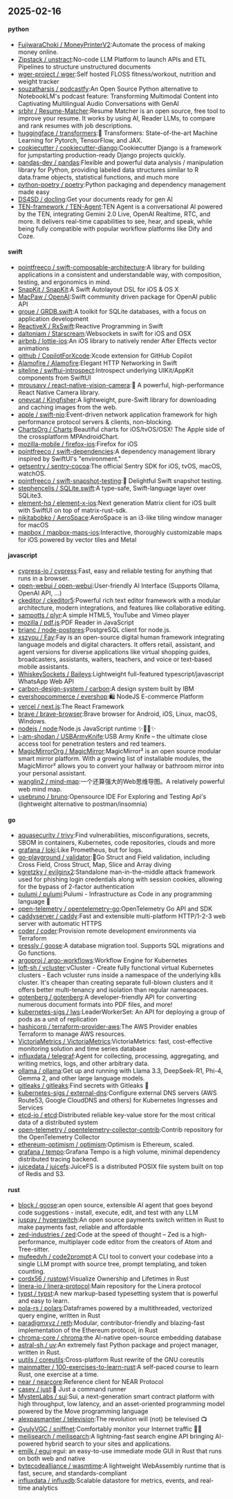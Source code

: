## 2025-02-16

#### python
* [FujiwaraChoki / MoneyPrinterV2](https://github.com/FujiwaraChoki/MoneyPrinterV2):Automate the process of making money online.
* [Zipstack / unstract](https://github.com/Zipstack/unstract):No-code LLM Platform to launch APIs and ETL Pipelines to structure unstructured documents
* [wger-project / wger](https://github.com/wger-project/wger):Self hosted FLOSS fitness/workout, nutrition and weight tracker
* [souzatharsis / podcastfy](https://github.com/souzatharsis/podcastfy):An Open Source Python alternative to NotebookLM's podcast feature: Transforming Multimodal Content into Captivating Multilingual Audio Conversations with GenAI
* [srbhr / Resume-Matcher](https://github.com/srbhr/Resume-Matcher):Resume Matcher is an open source, free tool to improve your resume. It works by using AI, Reader LLMs, to compare and rank resumes with job descriptions.
* [huggingface / transformers](https://github.com/huggingface/transformers):🤗 Transformers: State-of-the-art Machine Learning for Pytorch, TensorFlow, and JAX.
* [cookiecutter / cookiecutter-django](https://github.com/cookiecutter/cookiecutter-django):Cookiecutter Django is a framework for jumpstarting production-ready Django projects quickly.
* [pandas-dev / pandas](https://github.com/pandas-dev/pandas):Flexible and powerful data analysis / manipulation library for Python, providing labeled data structures similar to R data.frame objects, statistical functions, and much more
* [python-poetry / poetry](https://github.com/python-poetry/poetry):Python packaging and dependency management made easy
* [DS4SD / docling](https://github.com/DS4SD/docling):Get your documents ready for gen AI
* [TEN-framework / TEN-Agent](https://github.com/TEN-framework/TEN-Agent):TEN Agent is a conversational AI powered by the TEN, integrating Gemini 2.0 Live, OpenAI Realtime, RTC, and more. It delivers real-time capabilities to see, hear, and speak, while being fully compatible with popular workflow platforms like Dify and Coze.

#### swift
* [pointfreeco / swift-composable-architecture](https://github.com/pointfreeco/swift-composable-architecture):A library for building applications in a consistent and understandable way, with composition, testing, and ergonomics in mind.
* [SnapKit / SnapKit](https://github.com/SnapKit/SnapKit):A Swift Autolayout DSL for iOS & OS X
* [MacPaw / OpenAI](https://github.com/MacPaw/OpenAI):Swift community driven package for OpenAI public API
* [groue / GRDB.swift](https://github.com/groue/GRDB.swift):A toolkit for SQLite databases, with a focus on application development
* [ReactiveX / RxSwift](https://github.com/ReactiveX/RxSwift):Reactive Programming in Swift
* [daltoniam / Starscream](https://github.com/daltoniam/Starscream):Websockets in swift for iOS and OSX
* [airbnb / lottie-ios](https://github.com/airbnb/lottie-ios):An iOS library to natively render After Effects vector animations
* [github / CopilotForXcode](https://github.com/github/CopilotForXcode):Xcode extension for GitHub Copilot
* [Alamofire / Alamofire](https://github.com/Alamofire/Alamofire):Elegant HTTP Networking in Swift
* [siteline / swiftui-introspect](https://github.com/siteline/swiftui-introspect):Introspect underlying UIKit/AppKit components from SwiftUI
* [mrousavy / react-native-vision-camera](https://github.com/mrousavy/react-native-vision-camera):📸 A powerful, high-performance React Native Camera library.
* [onevcat / Kingfisher](https://github.com/onevcat/Kingfisher):A lightweight, pure-Swift library for downloading and caching images from the web.
* [apple / swift-nio](https://github.com/apple/swift-nio):Event-driven network application framework for high performance protocol servers & clients, non-blocking.
* [ChartsOrg / Charts](https://github.com/ChartsOrg/Charts):Beautiful charts for iOS/tvOS/OSX! The Apple side of the crossplatform MPAndroidChart.
* [mozilla-mobile / firefox-ios](https://github.com/mozilla-mobile/firefox-ios):Firefox for iOS
* [pointfreeco / swift-dependencies](https://github.com/pointfreeco/swift-dependencies):A dependency management library inspired by SwiftUI's "environment."
* [getsentry / sentry-cocoa](https://github.com/getsentry/sentry-cocoa):The official Sentry SDK for iOS, tvOS, macOS, watchOS.
* [pointfreeco / swift-snapshot-testing](https://github.com/pointfreeco/swift-snapshot-testing):📸 Delightful Swift snapshot testing.
* [stephencelis / SQLite.swift](https://github.com/stephencelis/SQLite.swift):A type-safe, Swift-language layer over SQLite3.
* [element-hq / element-x-ios](https://github.com/element-hq/element-x-ios):Next generation Matrix client for iOS built with SwiftUI on top of matrix-rust-sdk.
* [nikitabobko / AeroSpace](https://github.com/nikitabobko/AeroSpace):AeroSpace is an i3-like tiling window manager for macOS
* [mapbox / mapbox-maps-ios](https://github.com/mapbox/mapbox-maps-ios):Interactive, thoroughly customizable maps for iOS powered by vector tiles and Metal

#### javascript
* [cypress-io / cypress](https://github.com/cypress-io/cypress):Fast, easy and reliable testing for anything that runs in a browser.
* [open-webui / open-webui](https://github.com/open-webui/open-webui):User-friendly AI Interface (Supports Ollama, OpenAI API, ...)
* [ckeditor / ckeditor5](https://github.com/ckeditor/ckeditor5):Powerful rich text editor framework with a modular architecture, modern integrations, and features like collaborative editing.
* [sampotts / plyr](https://github.com/sampotts/plyr):A simple HTML5, YouTube and Vimeo player
* [mozilla / pdf.js](https://github.com/mozilla/pdf.js):PDF Reader in JavaScript
* [brianc / node-postgres](https://github.com/brianc/node-postgres):PostgreSQL client for node.js.
* [xszyou / Fay](https://github.com/xszyou/Fay):Fay is an open-source digital human framework integrating language models and digital characters. It offers retail, assistant, and agent versions for diverse applications like virtual shopping guides, broadcasters, assistants, waiters, teachers, and voice or text-based mobile assistants.
* [WhiskeySockets / Baileys](https://github.com/WhiskeySockets/Baileys):Lightweight full-featured typescript/javascript WhatsApp Web API
* [carbon-design-system / carbon](https://github.com/carbon-design-system/carbon):A design system built by IBM
* [evershopcommerce / evershop](https://github.com/evershopcommerce/evershop):🛍️ NodeJS E-commerce Platform
* [vercel / next.js](https://github.com/vercel/next.js):The React Framework
* [brave / brave-browser](https://github.com/brave/brave-browser):Brave browser for Android, iOS, Linux, macOS, Windows.
* [nodejs / node](https://github.com/nodejs/node):Node.js JavaScript runtime ✨🐢🚀✨
* [i-am-shodan / USBArmyKnife](https://github.com/i-am-shodan/USBArmyKnife):USB Army Knife – the ultimate close access tool for penetration testers and red teamers.
* [MagicMirrorOrg / MagicMirror](https://github.com/MagicMirrorOrg/MagicMirror):MagicMirror² is an open source modular smart mirror platform. With a growing list of installable modules, the MagicMirror² allows you to convert your hallway or bathroom mirror into your personal assistant.
* [wanglin2 / mind-map](https://github.com/wanglin2/mind-map):一个还算强大的Web思维导图。A relatively powerful web mind map.
* [usebruno / bruno](https://github.com/usebruno/bruno):Opensource IDE For Exploring and Testing Api's (lightweight alternative to postman/insomnia)

#### go
* [aquasecurity / trivy](https://github.com/aquasecurity/trivy):Find vulnerabilities, misconfigurations, secrets, SBOM in containers, Kubernetes, code repositories, clouds and more
* [grafana / loki](https://github.com/grafana/loki):Like Prometheus, but for logs.
* [go-playground / validator](https://github.com/go-playground/validator):💯Go Struct and Field validation, including Cross Field, Cross Struct, Map, Slice and Array diving
* [kgretzky / evilginx2](https://github.com/kgretzky/evilginx2):Standalone man-in-the-middle attack framework used for phishing login credentials along with session cookies, allowing for the bypass of 2-factor authentication
* [pulumi / pulumi](https://github.com/pulumi/pulumi):Pulumi - Infrastructure as Code in any programming language 🚀
* [open-telemetry / opentelemetry-go](https://github.com/open-telemetry/opentelemetry-go):OpenTelemetry Go API and SDK
* [caddyserver / caddy](https://github.com/caddyserver/caddy):Fast and extensible multi-platform HTTP/1-2-3 web server with automatic HTTPS
* [coder / coder](https://github.com/coder/coder):Provision remote development environments via Terraform
* [pressly / goose](https://github.com/pressly/goose):A database migration tool. Supports SQL migrations and Go functions.
* [argoproj / argo-workflows](https://github.com/argoproj/argo-workflows):Workflow Engine for Kubernetes
* [loft-sh / vcluster](https://github.com/loft-sh/vcluster):vCluster - Create fully functional virtual Kubernetes clusters - Each vcluster runs inside a namespace of the underlying k8s cluster. It's cheaper than creating separate full-blown clusters and it offers better multi-tenancy and isolation than regular namespaces.
* [gotenberg / gotenberg](https://github.com/gotenberg/gotenberg):A developer-friendly API for converting numerous document formats into PDF files, and more!
* [kubernetes-sigs / lws](https://github.com/kubernetes-sigs/lws):LeaderWorkerSet: An API for deploying a group of pods as a unit of replication
* [hashicorp / terraform-provider-aws](https://github.com/hashicorp/terraform-provider-aws):The AWS Provider enables Terraform to manage AWS resources.
* [VictoriaMetrics / VictoriaMetrics](https://github.com/VictoriaMetrics/VictoriaMetrics):VictoriaMetrics: fast, cost-effective monitoring solution and time series database
* [influxdata / telegraf](https://github.com/influxdata/telegraf):Agent for collecting, processing, aggregating, and writing metrics, logs, and other arbitrary data.
* [ollama / ollama](https://github.com/ollama/ollama):Get up and running with Llama 3.3, DeepSeek-R1, Phi-4, Gemma 2, and other large language models.
* [gitleaks / gitleaks](https://github.com/gitleaks/gitleaks):Find secrets with Gitleaks 🔑
* [kubernetes-sigs / external-dns](https://github.com/kubernetes-sigs/external-dns):Configure external DNS servers (AWS Route53, Google CloudDNS and others) for Kubernetes Ingresses and Services
* [etcd-io / etcd](https://github.com/etcd-io/etcd):Distributed reliable key-value store for the most critical data of a distributed system
* [open-telemetry / opentelemetry-collector-contrib](https://github.com/open-telemetry/opentelemetry-collector-contrib):Contrib repository for the OpenTelemetry Collector
* [ethereum-optimism / optimism](https://github.com/ethereum-optimism/optimism):Optimism is Ethereum, scaled.
* [grafana / tempo](https://github.com/grafana/tempo):Grafana Tempo is a high volume, minimal dependency distributed tracing backend.
* [juicedata / juicefs](https://github.com/juicedata/juicefs):JuiceFS is a distributed POSIX file system built on top of Redis and S3.

#### rust
* [block / goose](https://github.com/block/goose):an open source, extensible AI agent that goes beyond code suggestions - install, execute, edit, and test with any LLM
* [juspay / hyperswitch](https://github.com/juspay/hyperswitch):An open source payments switch written in Rust to make payments fast, reliable and affordable
* [zed-industries / zed](https://github.com/zed-industries/zed):Code at the speed of thought – Zed is a high-performance, multiplayer code editor from the creators of Atom and Tree-sitter.
* [mufeedvh / code2prompt](https://github.com/mufeedvh/code2prompt):A CLI tool to convert your codebase into a single LLM prompt with source tree, prompt templating, and token counting.
* [cordx56 / rustowl](https://github.com/cordx56/rustowl):Visualize Ownership and Lifetimes in Rust
* [linera-io / linera-protocol](https://github.com/linera-io/linera-protocol):Main repository for the Linera protocol
* [typst / typst](https://github.com/typst/typst):A new markup-based typesetting system that is powerful and easy to learn.
* [pola-rs / polars](https://github.com/pola-rs/polars):Dataframes powered by a multithreaded, vectorized query engine, written in Rust
* [paradigmxyz / reth](https://github.com/paradigmxyz/reth):Modular, contributor-friendly and blazing-fast implementation of the Ethereum protocol, in Rust
* [chroma-core / chroma](https://github.com/chroma-core/chroma):the AI-native open-source embedding database
* [astral-sh / uv](https://github.com/astral-sh/uv):An extremely fast Python package and project manager, written in Rust.
* [uutils / coreutils](https://github.com/uutils/coreutils):Cross-platform Rust rewrite of the GNU coreutils
* [mainmatter / 100-exercises-to-learn-rust](https://github.com/mainmatter/100-exercises-to-learn-rust):A self-paced course to learn Rust, one exercise at a time.
* [near / nearcore](https://github.com/near/nearcore):Reference client for NEAR Protocol
* [casey / just](https://github.com/casey/just):🤖 Just a command runner
* [MystenLabs / sui](https://github.com/MystenLabs/sui):Sui, a next-generation smart contract platform with high throughput, low latency, and an asset-oriented programming model powered by the Move programming language
* [alexpasmantier / television](https://github.com/alexpasmantier/television):The revolution will (not) be televised 📺
* [GyulyVGC / sniffnet](https://github.com/GyulyVGC/sniffnet):Comfortably monitor your Internet traffic 🕵️‍♂️
* [meilisearch / meilisearch](https://github.com/meilisearch/meilisearch):A lightning-fast search engine API bringing AI-powered hybrid search to your sites and applications.
* [emilk / egui](https://github.com/emilk/egui):egui: an easy-to-use immediate mode GUI in Rust that runs on both web and native
* [bytecodealliance / wasmtime](https://github.com/bytecodealliance/wasmtime):A lightweight WebAssembly runtime that is fast, secure, and standards-compliant
* [influxdata / influxdb](https://github.com/influxdata/influxdb):Scalable datastore for metrics, events, and real-time analytics
